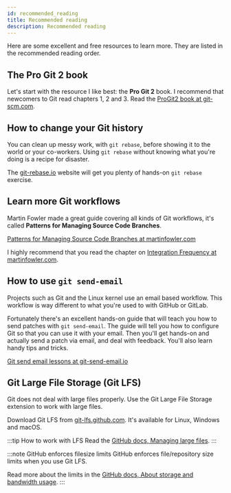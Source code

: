 ```yaml
---
id: recommended_reading
title: Recommended reading
description: Recommended reading
---
```


Here are some excellent and free resources to learn more.
They are listed in the recommended reading order.

## The Pro Git 2 book

Let's start with the resource I like best: the **Pro Git 2** book.
I recommend that newcomers to Git read chapters 1, 2 and 3.
Read the [ProGit2 book at git-scm.com](https://git-scm.com/book/en/v2).

## How to change your Git history

You can clean up messy work, with `git rebase`, before showing it to the world or your co-workers.
Using `git rebase` without knowing what you're doing is a recipe for disaster.

The [git-rebase.io](https://git-rebase.io/) website will get you plenty of hands-on `git rebase` exercise.

## Learn more Git workflows

Martin Fowler made a great guide covering all kinds of Git workflows, it's called **Patterns for Managing Source Code Branches**.

[Patterns for Managing Source Code Branches at martinfowler.com](https://martinfowler.com/articles/branching-patterns.html#integration-frequency)

I highly recommend that you read the chapter on [Integration Frequency at martinfowler.com](https://martinfowler.com/articles/branching-patterns.html#integration-frequency).

## How to use `git send-email`

Projects such as Git and the Linux kernel use an email based workflow.
This workflow is way different to what you're used to with GitHub or GitLab.

Fortunately there's an excellent hands-on guide that will teach you how to send patches with `git send-email`.
The guide will tell you how to configure Git so that you can use it with your email.
Then you'll get hands-on and actually send a patch via email, and deal with feedback.
You'll also learn handy tips and tricks.

[Git send email lessons at git-send-email.io](https://git-send-email.io/)

## Git Large File Storage (Git LFS)

Git does not deal with large files properly.
Use the Git Large File Storage extension to work with large files.

Download Git LFS from [git-lfs.github.com](https://git-lfs.github.com/).
It's available for Linux, Windows and macOS.

:::tip How to work with LFS
Read the [GitHub docs, Managing large files](https://docs.github.com/en/free-pro-team@latest/github/managing-large-files).
:::

:::note GitHub enforces filesize limits
GitHub enforces file/repository size limits when you use Git LFS.

Read more about the limits in the [GitHub docs, About storage and bandwidth usage](https://docs.github.com/en/free-pro-team@latest/github/managing-large-files/about-storage-and-bandwidth-usage).
:::
